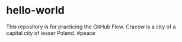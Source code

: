 # hello-world
This repository is for practicing the GitHub Flow.
Cracow is a city of a capital city of lesser Poland.
#peace
